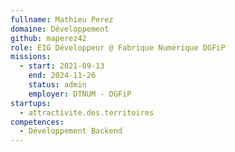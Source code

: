```yaml
---
fullname: Mathieu Perez
domaine: Développement
github: maperez42
role: EIG Développeur @ Fabrique Numérique DGFiP
missions:
  - start: 2021-09-13
    end: 2024-11-26
    status: admin
    employer: DTNUM - DGFiP
startups:
  - attractivite.des.territoires
competences:
  - Développement Backend
---
```


